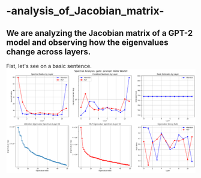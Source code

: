# -analysis_of_Jacobian_matrix-
## We are analyzing the Jacobian matrix of a GPT-2 model and observing how the eigenvalues change across layers.
Fist, let's see on a basic sentence.
![Eigenvalues of GPT-2](images/img.png)

